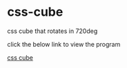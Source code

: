 # css-cube

css cube that rotates in 720deg

click the below link to view the program

<a href="https://teja0o8.github.io/css-cube/src/" target="_blank" >css cube</a>
